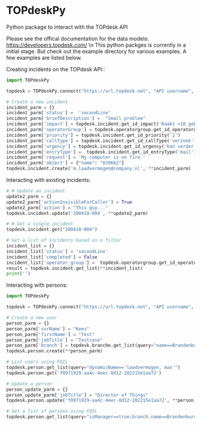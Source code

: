 # TOPdeskPy
 Python package to interact with the TOPdesk API

Please see the offical documentation for the data models: https://developers.topdesk.com/ \n
This python packges is currently in a initial stage. But check out the example directory for various examples. A few examples are listed below.

Creating incidents on the TOPdesk API::
```python
import TOPdeskPy

topdesk = TOPdeskPy.connect("https://url.topdesk.net", "API username", "API password")

# Create a new incident
incident_parm = {}
incident_parm['status'] =  'secondLine'
incident_parm['briefDescription'] =  "Small problem"
incident_parm['impact'] = topdesk.incident.get_id_impact('Raakt <10 gebr')
incident_parm['operatorGroup'] = topdesk.operatorgroup.get_id_operatorgroup('netwerkbeheer')
incident_parm['priority'] = topdesk.incident.get_id_priority('2')
incident_parm['callType'] = topdesk.incident.get_id_callType('verzoek')
incident_parm['urgency'] = topdesk.incident.get_id_urgency('kan verder')
incident_parm['entryType'] =  topdesk.incident.get_id_entryType('mail')
incident_parm['request'] = 'My computer is on fire.'
incident_parm['object'] = {"name": "039662"}
topdesk.incident.create('m.laadvermogen@company.nl', **incident_parm)
```
Interacting with existing incidents:
```python
# # Update an incident
update2_parm = {}
update2_parm['actionInvisibleForCaller'] = True
update2_parm['action'] = "This guy..."
topdesk.incident.update('200410-004', **update2_parm)

# # Get a single incident
topdesk.incident.get("200410-004")

# Get a list of incidents based on a filter
incident_list = {}
incident_list['status'] = 'secondLine'
incident_list['completed'] = False
incident_list['operator_group'] =  topdesk.operatorgroup.get_id_operatorgroup('Eduarte')
result = topdesk.incident.get_list(**incident_list)
print('')
```

Interacting with persons:
```python 
import TOPdeskPy

topdesk = TOPdeskPy.connect("https://url.topdesk.net", "API username", "API password")

# Create a new user
person_parm = {}
person_parm['surName'] = "Kees"
person_parm['firstName'] = "Test"
person_parm['jobTitle'] = "Testcase"
person_parm['branch'] = topdesk.branche.get_list(query="name==Brandenburchdreef")[0]['id']
topdesk.person.create(**person_parm)

# List users using FQIL
topdesk.person.get_list(query="dynamicName=='laadvermogen, max'")
topdesk.person.get('f0971929-aa4c-4eec-8d12-202215e1aa72')

# Update a person
person_update_parm = {}
person_update_parm['jobTitle'] = "Director of Things"
topdesk.person.update('f0971929-aa4c-4eec-8d12-202215e1aa72', **person_update_parm)

# Get a list of persons using FQIL
topdesk.person.get_list(query="isManager==true;branch.name==Brandenburchdreef")

